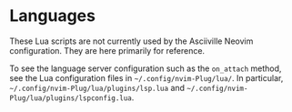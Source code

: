# Languages

These Lua scripts are not currently used by the Asciiville Neovim configuration.
They are here primarily for reference.

To see the language server configuration such as the `on_attach` method,
see the Lua configuration files in `~/.config/nvim-Plug/lua/`. In particular,
`~/.config/nvim-Plug/lua/plugins/lsp.lua` and `~/.config/nvim-Plug/lua/plugins/lspconfig.lua`.
